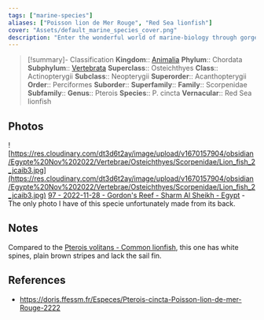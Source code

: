 ```yaml
---
tags: ["marine-species"]
aliases: ["Poisson lion de Mer Rouge", "Red Sea lionfish"]
cover: "Assets/default_marine_species_cover.png"
description: "Enter the wonderful world of marine-biology through gorgeous underwater pictures of marine animals. Scorpenidae is the family of venimous scorpionfish."
---
```

> [!summary]- Classification
**Kingdom**:: [Animalia](Animalia.md)
**Phylum**:: Chordata
**Subphylum**:: [Vertebrata](Vertebrata.md)
**Superclass**:: Osteichthyes
**Class**:: Actinopterygii
**Subclass**:: Neopterygii 
**Superorder**:: Acanthopterygii
**Order**:: Perciformes
**Suborder**::
**Superfamily**::
**Family**:: Scorpenidae
**Subfamily**::
**Genus**:: Pterois
**Species**:: P. cincta
**Vernacular**:: Red Sea lionfish

## Photos
![https://res.cloudinary.com/dt3d6t2ay/image/upload/v1670157904/obsidian/Egypte%20Nov%202022/Vertebrae/Osteichthyes/Scorpenidae/Lion_fish_2_jcaib3.jpg](https://res.cloudinary.com/dt3d6t2ay/image/upload/v1670157904/obsidian/Egypte%20Nov%202022/Vertebrae/Osteichthyes/Scorpenidae/Lion_fish_2_jcaib3.jpg)
[97 - 2022-11-28 - Gordon's Reef - Sharm Al Sheikh - Egypt](97%20-%202022-11-28%20-%20Gordon's%20Reef%20-%20Sharm%20Al%20Sheikh%20-%20Egypt.md) - The only photo I have of this specie unfortunately made from its back.

## Notes
Compared to the [Pterois volitans - Common lionfish](Pterois%20volitans%20-%20Common%20lionfish.md), this one has white spines, plain brown stripes and lack the sail fin. 

## References
- https://doris.ffessm.fr/Especes/Pterois-cincta-Poisson-lion-de-mer-Rouge-2222